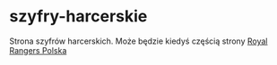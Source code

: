 # szyfry-harcerskie
Strona szyfrów harcerskich. Może będzie kiedyś częścią strony [Royal Rangers Polska](https://royalrangers.pl/ "Strona Royal Rangers Polska")
